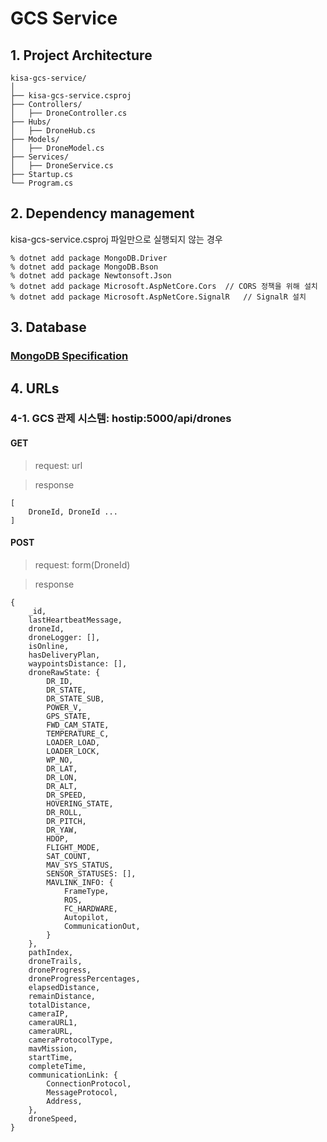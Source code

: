 # GCS Service

## 1. Project Architecture

    kisa-gcs-service/
    │
    ├── kisa-gcs-service.csproj
    ├── Controllers/            
    │   ├── DroneController.cs
    ├── Hubs/                   
    │   ├── DroneHub.cs              
    ├── Models/                 
    │   ├── DroneModel.cs              
    ├── Services/               
    │   ├── DroneService.cs
    ├── Startup.cs
    └── Program.cs              

## 2. Dependency management
kisa-gcs-service.csproj 파일만으로 실행되지 않는 경우

    % dotnet add package MongoDB.Driver
    % dotnet add package MongoDB.Bson
    % dotnet add package Newtonsoft.Json
    % dotnet add package Microsoft.AspNetCore.Cors  // CORS 정책을 위해 설치
    % dotnet add package Microsoft.AspNetCore.SignalR   // SignalR 설치

## 3. Database
### [MongoDB Specification](https://docs.google.com/spreadsheets/d/1H0tCsqDfMZ2z4MZ82Cf29FznkBN-HQiu5DckXepfIy8/edit?usp=sharing)

## 4. URLs

### 4-1. GCS 관제 시스템: hostip:5000/api/drones

#### GET
> request: url

> response

    [
        DroneId, DroneId ...
    ]

#### POST
> request: form(DroneId)
 
> response

    {
        _id,
        lastHeartbeatMessage,
        droneId,
        droneLogger: [],
        isOnline,
        hasDeliveryPlan,
        waypointsDistance: [],
        droneRawState: {
            DR_ID,
            DR_STATE,
            DR_STATE_SUB,
            POWER_V,
            GPS_STATE,
            FWD_CAM_STATE,
            TEMPERATURE_C,
            LOADER_LOAD,
            LOADER_LOCK,
            WP_NO,
            DR_LAT,
            DR_LON,
            DR_ALT,
            DR_SPEED,
            HOVERING_STATE,
            DR_ROLL,
            DR_PITCH,
            DR_YAW,
            HDOP,
            FLIGHT_MODE,
            SAT_COUNT,
            MAV_SYS_STATUS,
            SENSOR_STATUSES: [],
            MAVLINK_INFO: {
                FrameType,
                ROS,
                FC_HARDWARE,
                Autopilot,
                CommunicationOut,
            }
        },
        pathIndex,
        droneTrails,
        droneProgress,
        droneProgressPercentages,
        elapsedDistance,
        remainDistance,
        totalDistance,
        cameraIP,
        cameraURL1,
        cameraURL,
        cameraProtocolType,
        mavMission,
        startTime,
        completeTime,
        communicationLink: {
            ConnectionProtocol,
            MessageProtocol,
            Address,
        },
        droneSpeed,
    }